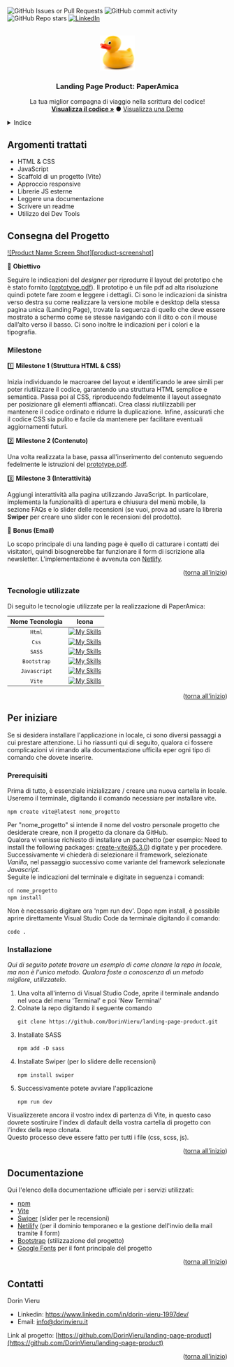 <a name="readme-top"></a>

<!-- BADGE -->
![GitHub Issues or Pull Requests](https://img.shields.io/github/issues/DorinVieru/landing-page-product?style=for-the-badge&logo=github&color=abff84)
![GitHub commit activity](https://img.shields.io/github/commit-activity/t/DorinVieru/landing-page-product?style=for-the-badge&logo=github&color=%23ABFF84)
![GitHub Repo stars](https://img.shields.io/github/stars/DorinVieru/landing-page-product?style=for-the-badge&color=abff84)
[![LinkedIn][linkedin-shield]](https://www.linkedin.com/in/dorin-vieru-1997dev/)

<!-- LOGO -->
<br />
<div align="center">
  <a href="https://github.com/DorinVieru/landing-page-product">
    <img src="./public/img/logo.png" alt="Logo" width="80" height="80">
  </a>

  <h3 align="center">Landing Page Product: PaperAmica</h3>

  <p align="center">
    La tua miglior compagna di viaggio nella scrittura del codice!
    <br />
    <a href="https://github.com/DorinVieru/landing-page-product"><strong>Visualizza il codice »</strong></a> ● 
    <a href="https://paperamica.netlify.app/">Visualizza una Demo</a>
  </p>
</div>

<!-- INDICE -->
<details>
  <summary>Indice</summary>
  <ol>
    <li>
      <a href="#argomenti-trattati">Argomenti trattati</a>
    </li>
    <li>
      <a href="#consegna-del-progetto">Consegna del progetto</a>
      <ul>
        <li><a href="#tecnologie-utilizzate">Tecnologie utilizzate</a></li>
      </ul>
    </li>
    <li>
      <a href="#per-iniziare">Per iniziare</a>
      <ul>
        <li><a href="#prerequisiti">Prerequisiti</a></li>
        <li><a href="#installazione">Installazione</a></li>
      </ul>
    </li>
    <li><a href="#documentazione">Documentazione</a></li>
    <li><a href="#contatti">Contatti</a></li>
  </ol>
</details>

<!-- ARGOMENTI TRATTATI -->
## Argomenti trattati
- HTML & CSS
- JavaScript
- Scaffold di un progetto (Vite)
- Approccio responsive
- Librerie JS esterne
- Leggere una documentazione
- Scrivere un readme
- Utilizzo dei Dev Tools


<!-- CONSEGNA -->
## Consegna del Progetto

[![Product Name Screen Shot][product-screenshot]](https://example.com)

🎯 **Obiettivo**

Seguire le indicazioni del *designer* per riprodurre il layout del prototipo che è stato fornito ([prototype.pdf](public/prototype.pdf)). Il prototipo è un file pdf ad alta risoluzione quindi potete fare zoom e leggere i dettagli. Ci sono le indicazioni da sinistra verso destra su come realizzare la versione mobile e desktop della stessa pagina unica (Landing Page), trovate la sequenza di quello che deve essere mostrato a schermo come se stesse navigando con il dito o con il mouse dall’alto verso il basso. Ci sono inoltre le indicazioni per i colori e la tipografia.

### Milestone

1️⃣ **Milestone 1 (Struttura HTML & CSS)**

Inizia individuando le macroaree del layout e identificando le aree simili per poter riutilizzare il codice, garantendo una struttura HTML semplice e semantica. Passa poi al CSS, riproducendo fedelmente il layout assegnato per posizionare gli elementi affiancati. Crea classi riutilizzabili per mantenere il codice ordinato e ridurre la duplicazione. Infine, assicurati che il codice CSS sia pulito e facile da mantenere per facilitare eventuali aggiornamenti futuri.

2️⃣ **Milestone 2 (Contenuto)**

Una volta realizzata la base, passa all'inserimento del contenuto seguendo fedelmente le istruzioni del [prototype.pdf](public/prototype.pdf).

3️⃣ **Milestone 3 (Interattività)**

Aggiungi interattività alla pagina utilizzando JavaScript. In particolare, implementa la funzionalità di apertura e chiusura del menù mobile, la sezione FAQs e lo slider delle recensioni (se vuoi, prova ad usare la libreria **Swiper** per creare uno slider con le recensioni del prodotto).

🌟 **Bonus (Email)**

Lo scopo principale di una landing page è quello di catturare i contatti dei visitatori, quindi bisognerebbe far funzionare il form di iscrizione alla newsletter. L'implementazione è avvenuta con <a href="https://www.netlify.com/">Netlify</a>.

<p align="right">(<a href="#readme-top">torna all'inizio</a>)</p>

<!-- tecnologie utilizzate -->
### Tecnologie utilizzate

Di seguito le tecnologie utilizzate per la realizzazione di PaperAmica:

|      Nome Tecnologia      |                         Icona                                                                |
| :----------------------:  | :------------------------------------------------------------------------------------------: |
|         `Html`            |    [![My Skills](https://skillicons.dev/icons?i=html)](https://skillicons.dev)               |
|         `Css`             |  [![My Skills](https://skillicons.dev/icons?i=css)](https://skillicons.dev)                  |
|         `SASS`            |     [![My Skills](https://skillicons.dev/icons?i=sass)](https://skillicons.dev)              |
|       `Bootstrap`         |       [![My Skills](https://skillicons.dev/icons?i=bootstrap)](https://skillicons.dev)       |
|      `Javascript`         |       [![My Skills](https://skillicons.dev/icons?i=js)](https://skillicons.dev)       |
|         `Vite`            |    [![My Skills](https://skillicons.dev/icons?i=vite)](https://skillicons.dev)               |

<p align="right">(<a href="#readme-top">torna all'inizio</a>)</p>


<!-- PER INIZIARE -->
## Per iniziare

Se si desidera installare l'applicazione in locale, ci sono diversi passaggi a cui prestare attenzione. Li ho riassunti qui di seguito, qualora ci fossere complicazioni vi rimando alla documentazione ufficila eper ogni tipo di comando che dovete inserire.
<!-- PREREQUISITI -->
### Prerequisiti

Prima di tutto, è essenziale inizializzare / creare una nuova cartella in locale. Useremo il terminale, digitando il comando necessiare per installare vite.

  ```
  npm create vite@latest nome_progetto
  ```
Per "nome_progetto" si intende il nome del vostro personale progetto che desiderate creare, non il progetto da clonare da GitHub. 
<br>
Qualora vi venisse richiesto di installare un pacchetto (per esempio: Need to install the following packages: create-vite@5.3.0) digitate y per procedere.
<br>
Successivamente vi chiederà di selezionare il framework, selezionate *Vanilla*, nel passaggio successivo come variante del framework selezionate *Javascript*.
<br>
Seguite le indicazioni del terminale e digitate in seguenza i comandi:
  ```
  cd nome_progetto
  npm install
  ```
Non è necessario digitare ora 'npm run dev'. Dopo npm install, è possibile aprire direttamente Visual Studio Code da terminale digitando il comando:
  ```
  code .
  ```

<!-- INSTALLAZIONE -->
### Installazione

_Qui di seguito potete trovare un esempio di come clonare la repo in locale, ma non è l'unico metodo. Qualora foste a conoscenza di un metodo migliore, utilizzatelo._

1. Una volta all'interno di Visual Studio Code, aprite il terminale andando nel voca del menu 'Terminal' e poi 'New Terminal'
2. Colnate la repo digitando il seguente comando
   ```
   git clone https://github.com/DorinVieru/landing-page-product.git
   ```
3. Installate SASS
   ```
   npm add -D sass
   ```
4. Installate Swiper (per lo slidere delle recensioni)
   ```
   npm install swiper
   ```
5. Successivamente potete avviare l'applicazione
   ```
   npm run dev
   ```
Visualizzerete ancora il vostro index di partenza di Vite, in questo caso dovrete sostiruire l'index di dafault della vostra cartella di progetto con l'index della repo clonata.
<br>
Questo processo deve essere fatto per tutti i file (css, scss, js).

<p align="right">(<a href="#readme-top">torna all'inizio</a>)</p>



<!-- DOCUMENTAZIONE -->
## Documentazione

Qui l'elenco della documentazione ufficiale per i servizi utilizzati:
- [npm](https://www.npmjs.com/)
- [Vite](https://vitejs.dev/)
- [Swiper](https://swiperjs.com/) (slider per le recensioni)
- [Netilify](https://www.netlify.com/) (per il dominio temporaneo e la gestione dell'invio della mail tramite il form)
- [Bootstrap](https://getbootstrap.com/) (stilizzazione del progetto)
- [Google Fonts](https://fonts.google.com/) per il font principale del progetto

<p align="right">(<a href="#readme-top">torna all'inizio</a>)</p>


<!-- CONTATTI -->
## Contatti

Dorin Vieru
- Linkedin: https://www.linkedin.com/in/dorin-vieru-1997dev/
- Email: <a href="mailto:info@dorinvieru.it">info@dorinvieru.it</a>

Link al progetto: [https://github.com/DorinVieru/landing-page-product](https://github.com/DorinVieru/landing-page-product)

<p align="right">(<a href="#readme-top">torna all'inizio</a>)</p>


<!-- MARKDOWN LINKS -->
[linkedin-shield]: https://img.shields.io/badge/-LinkedIn-black.svg?style=for-the-badge&logo=linkedin&colorB=555
[linkedin-url]: https://linkedin.com/in/othneildrew
